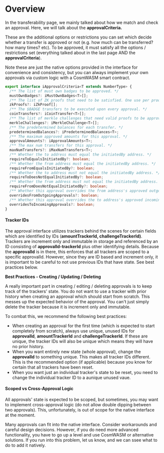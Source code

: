 # Overview

In the transferability page, we mainly talked about how we match and check an approval. Here, we will talk about the **approvalCriteria.**

These are the additional options or restrictions you can set which decide whether a transfer is approved or not (e.g. how much can be transferred? how many times? etc). To be approved, it must satisfy all the options / restrictions set (everything talked about in the last page AND the **approvalCriteria**).

Note these are just the native options provided in the interface for convenience and consistency, but you can always implement your own approvals via custom logic with a CosmWASM smart contract.

```typescript
export interface iApprovalCriteria<T extends NumberType> {
  /** The list of must own badges to be approved. */
  mustOwnBadges?: iMustOwnBadges<T>[];
  /** The list of ZK proofs that need to be satisfied. One use per proof solution. */
  zkProofs?: iZkProof[];
  /** The $BADGE transfers to be executed upon every approval. */
  coinTransfers?: iCoinTransfer<T>[];
  /** The list of merkle challenges that need valid proofs to be approved. */
  merkleChallenges?: iMerkleChallenge<T>[];
  /** The predetermined balances for each transfer. */
  predeterminedBalances?: iPredeterminedBalances<T>;
  /** The maximum approved amounts for this approval. */
  approvalAmounts?: iApprovalAmounts<T>;
  /** The max num transfers for this approval. */
  maxNumTransfers?: iMaxNumTransfers<T>;
  /** Whether the to address must equal the initiatedBy address. */
  requireToEqualsInitiatedBy?: boolean;
  /** Whether the from address must equal the initiatedBy address. */
  requireFromEqualsInitiatedBy?: boolean;
  /** Whether the to address must not equal the initiatedBy address. */
  requireToDoesNotEqualInitiatedBy?: boolean;
  /** Whether the from address must not equal the initiatedBy address. */
  requireFromDoesNotEqualInitiatedBy?: boolean;
  /** Whether this approval overrides the from address's approved outgoing transfers. */
  overridesFromOutgoingApprovals?: boolean;
  /** Whether this approval overrides the to address's approved incoming transfers. */
  overridesToIncomingApprovals?: boolean;
}
```

#### Tracker IDs

The approval interface utilizes trackers behind the scenes for certain fields which are identified by IDs (**amountTrackerId, challengeTrackerId)**. Trackers are increment only and immutable in storage and referenced by an ID consisting of **approvalId-trackerId** plus other identifying details. Because the **approvalId** is in there, this enforces that all trackers are scoped to a specific approvalId. However, since they are ID based and increment only, it is important to be careful to not use previous IDs that have state. See best practices below.

**Best Practices - Creating / Updating / Deleting**

A really important part in creating / editing / deleting approvals is to keep track of the trackers' state. You do not want to use a tracker with prior history when creating an approval which should start from scratch. This messes up the expected behavior of the approval. You can't just simply delete the tracker because it is increment only and immutable.

To combat this, we recommend the following best practices:

* When creating an approval for the first time (which is expected to start completely from scratch), always use unique, unused IDs for **approvalId**, **amountTrackerId** and **challengeTrackerId**. If these are unique, the tracker IDs will also be unique which means they will have no prior history.
* When you want entirely new state (whole approval), change the **approvalId** to something unique. This makes all tracker IDs different. This is the recommended option (if applicable) because you know for certain that all trackers have been reset.
* When you want just an individual tracker's state to be reset, you need to change the individual tracker ID to a aunique unused vaue.

#### Scoped vs Cross-Approval Logic

All approvals' state is expected to be scoped, but sometimes, you may want to implement cross-approval logic (do not allow double dipping between two approvals). This, unfortunately, is out of scope for the native interface at the moment.&#x20;

Many approvals can fit into the native interface. Consider workarounds and careful design decisions. However, if you do need more advanced functionality, you have to go up a level and use CosmWASM or alternative solutions. If you run into this problem, let us know, and we can ssee what to do to add it natively.
